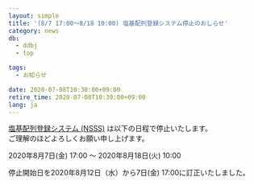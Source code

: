 ```yaml
---
layout: simple
title: '(8/7 17:00～8/18 10:00) 塩基配列登録システム停止のおしらせ'
category: news
db:
  - ddbj
  - top

tags:
  - お知らせ

date: 2020-07-08T10:30:00+09:00
retire_time: 2020-07-08T10:30:00+09:00
lang: ja
---
```


<p><a href="/ddbj/web-submission.html">塩基配列登録システム (NSSS)</a> は以下の日程で停止いたします。<br>ご理解のほどよろしくお願い申し上げます。</p>

<p>2020年8月7日(金) 17:00 ～ 2020年8月18日(火) 10:00</p>

<p>停止開始日を2020年8月12日（水）から7日(金) 17:00に訂正いたしました。</p>
